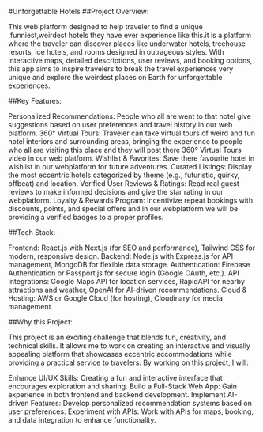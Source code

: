 #Unforgettable Hotels
##Project Overview:

This web platform designed to help traveler to find a unique ,funniest,weirdest hotels they have ever experience like this.it is a platform where the traveler can discover places like underwater hotels, treehouse resorts, ice hotels, and rooms designed in outrageous styles. With interactive maps, detailed descriptions, user reviews, and booking options, this app aims to inspire travelers to break the travel experiences very unique and explore the weirdest places on Earth for unforgettable experiences.

##Key Features:

Personalized Recommendations: People who all are went to that hotel give suggestions based on user preferences and travel history in our web platform.
360° Virtual Tours: Traveler can take virtual tours of weird and fun hotel interiors and surrounding areas, bringing the experience to people who all are visiting this place and they will post there 360° Virtual Tours video in our web platform.
Wishlist & Favorites: Save there favourite hotel in wishlist in our webplatform for future adventures.
Curated Listings: Display the most eccentric hotels categorized by theme (e.g., futuristic, quirky, offbeat) and location.
Verified User Reviews & Ratings: Read real guest reviews to make informed decisions and give the star rating in our webplatform.
Loyalty & Rewards Program: Incentivize repeat bookings with discounts, points, and special offers and in our webplatform we will be providing a verified badges to a proper profiles.

##Tech Stack:

Frontend: React.js with Next.js (for SEO and performance), Tailwind CSS for modern, responsive design.
Backend: Node.js with Express.js for API management, MongoDB for flexible data storage.
Authentication: Firebase Authentication or Passport.js for secure login (Google OAuth, etc.).
API Integrations: Google Maps API for location services, RapidAPI for nearby attractions and weather, OpenAI for AI-driven recommendations.
Cloud & Hosting: AWS or Google Cloud (for hosting), Cloudinary for media management.

##Why this Project:

This project is an exciting challenge that blends fun, creativity, and technical skills. It allows me to work on creating an interactive and visually appealing platform that showcases eccentric accommodations while providing a practical service to travelers. By working on this project, I will:

Enhance UI/UX Skills: Creating a fun and interactive interface that encourages exploration and sharing.
Build a Full-Stack Web App: Gain experience in both frontend and backend development.
Implement AI-driven Features: Develop personalized recommendation systems based on user preferences.
Experiment with APIs: Work with APIs for maps, booking, and data integration to enhance functionality.
